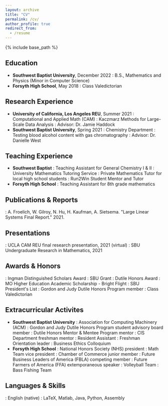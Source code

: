 ```yaml
---
layout: archive
title: "CV"
permalink: /cv/
author_profile: true
redirect_from:
  - /resume
---
```


{% include base_path %}

## Education
* **Southwest Baptist University**, December 2022
: B.S., Mathematics and Physics (Minor in Computer Science)
* **Forsyth High School**, May 2018
: Class Valedictorian

## Research Experience
* **University of California, Los Angeles REU**, Summer 2021
: Computational and Applied Math (CAM)
: Kaczmarz Methods for Large-Scale Data Analysis
: Advisor: Dr. Jamie Haddock
* **Southwest Baptist University**, Spring 2021
: Chemistry Department
: Testing blood alcohol content with gas chromatography
: Advisor: Dr. Danielle West
  
## Teaching Experience
* **Southwest Baptist**
: Teaching Assistant for General Chemistry I & II
: University Mathematics Tutoring Service
: Private Mathematics Tutor for local high school students
: Run2Win Student Mentor and Tutor
* **Forsyth High School**
: Teaching Assistant for 8th grade mathematics

## Publications & Reports
: A. Froelich, W. Gilroy, N. Hu, H. Kaufman, A. Sietsema. "Large Linear Systems Final Report." 2021.
  
## Presentations
: UCLA CAM REU final research presentation, 2021 (virtual)
: SBU Undergraduate Research in Mathematics, 2021

## Awards & Honors
: Ingman Distinguished Scholars Award 
: SBU Grant
: Dutile Honors Award
: MO Higher Education Academic Scholarship - Bright Flight
: SBU President's List
: Gordon and Judy Dutile Honors Program member
: Class Valedictorian

## Extracurricular Activites
* **Southwest Baptist University**
: Association for Computing Machinery (ACM)
: Gordon and Judy Dutile Honors Program student advisory board member
: Dutile Honors Mentor & Mentee Program mentor
: CIS Department freshman mentor
: Resident Assistant
: Freshman Orientation leader
: Business Ethics Colloquium
* **Forsyth High School**
: National Honors Society (NHS) president
: Math Team vice president
: Chamber of Commerce junior member
: Future Business Leaders of America (FBLA) competing member
: Future Farmers of America (FFA) extemporaneous speaker
: Volleyball Team
: Bass Fishing Team

## Languages & Skills
: English (native)
: LaTeX, Matlab, Java, Python, Assembly
